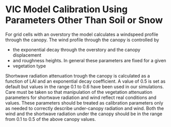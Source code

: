 # VIC Model Calibration Using Parameters Other Than Soil or Snow

For grid cells with an overstory the model calculates a windspeed profile through the canopy. The wind profile through the canopy is controlled by

*   the exponential decay through the overstory and the canopy displacement
*   and roughness heights. In general these parameters are fixed for a given
*   vegetation type

Shortwave radiation attenuation trough the canopy is calculated as a function of LAI and an exponential decay coefficient. A value of 0.5 is set as default but values in the range 0.1 to 0.6 have been used in our simulations. Care must be taken so that manipulation of the vegetation attenuation parameters for shortwave radiation and wind reflect real conditions and values. These parameters should be treated as calibration parameters only as needed to correctly describe under-canopy radiation and wind. Both the wind and the shortwave radiation under the canopy should be in the range from 0.1 to 0.5 of the above canopy values.
